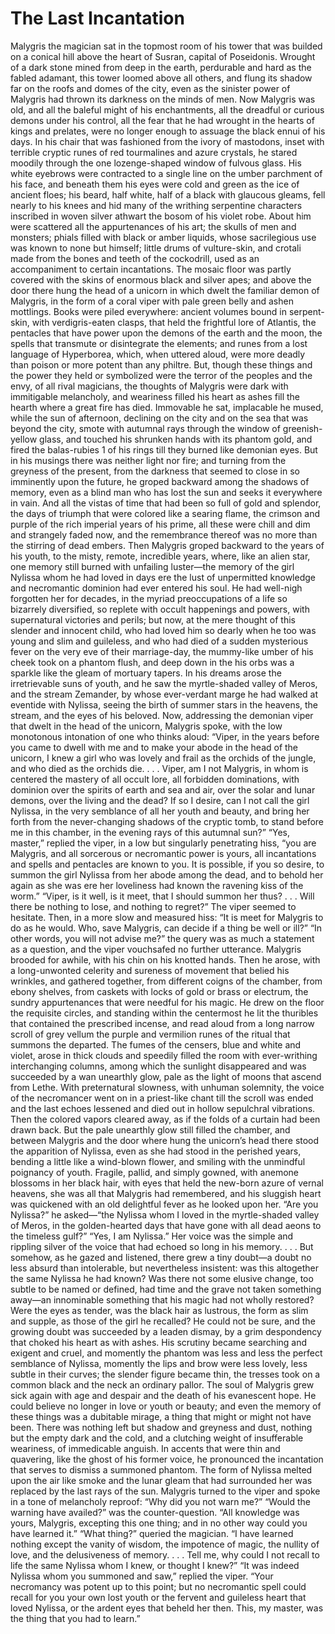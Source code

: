 # The Last Incantation

Malygris the magician sat in the topmost room of his tower that was builded on a conical hill above the heart of Susran, capital of Poseidonis. Wrought of a dark stone mined from deep in the earth, perdurable and hard as the fabled adamant, this tower loomed above all others, and flung its shadow far on the roofs and domes of the city, even as the sinister power of Malygris had thrown its darkness on the minds of men.
Now Malygris was old, and all the baleful might of his enchantments, all the dreadful or curious demons under his control, all the fear that he had wrought in the hearts of kings and prelates, were no longer enough to assuage the black ennui of his days. In his chair that was fashioned from the ivory of mastodons, inset with terrible cryptic runes of red tourmalines and azure crystals, he stared moodily through the one lozenge-shaped window of fulvous glass. His white eyebrows were contracted to a single line on the umber parchment of his face, and beneath them his eyes were cold and green as the ice of ancient floes; his beard, half white, half of a black with glaucous gleams, fell nearly to his knees and hid many of the writhing serpentine characters inscribed in woven silver athwart the bosom of his violet robe. About him were scattered all the appurtenances of his art; the skulls of men and monsters; phials filled with black or amber liquids, whose sacrilegious use was known to none but himself; little drums of vulture-skin, and crotali made from the bones and teeth of the cockodrill, used as an accompaniment to certain incantations. The mosaic floor was partly covered with the skins of enormous black and silver apes; and above the door there hung the head of a unicorn in which dwelt the familiar demon of Malygris, in the form of a coral viper with pale green belly and ashen mottlings. Books were piled everywhere: ancient volumes bound in serpent-skin, with verdigris-eaten clasps, that held the frightful lore of Atlantis, the pentacles that have power upon the demons of the earth and the moon, the spells that transmute or disintegrate the elements; and runes from a lost language of Hyperborea, which, when uttered aloud, were more deadly than poison or more potent than any philtre.
But, though these things and the power they held or symbolized were the terror of the peoples and the envy, of all rival magicians, the thoughts of Malygris were dark with immitigable melancholy, and weariness filled his heart as ashes fill the hearth where a great fire has died. Immovable he sat, implacable he mused, while the sun of afternoon, declining on the city and on the sea that was beyond the city, smote with autumnal rays through the window of greenish-yellow glass, and touched his shrunken hands with its phantom gold, and fired the balas-rubies
1
 of his rings till they burned like demonian eyes. But in his musings there was neither light nor fire; and turning from the greyness of the present, from the darkness that seemed to close in so imminently upon the future, he groped backward among the shadows of memory, even as a blind man who has lost the sun and seeks it everywhere in vain. And all the vistas of time that had been so full of gold and splendor, the days of triumph that were colored like a searing flame, the crimson and purple of the rich imperial years of his prime, all these were chill and dim and strangely faded now, and the remembrance thereof was no more than the stirring of dead embers. Then Malygris groped backward to the years of his youth, to the misty, remote, incredible years, where, like an alien star, one memory still burned with unfailing luster—the memory of the girl Nylissa whom he had loved in days ere the lust of unpermitted knowledge and necromantic dominion had ever entered his soul. He had well-nigh forgotten her for decades, in the myriad preoccupations of a life so bizarrely diversified, so replete with occult happenings and powers, with supernatural victories and perils; but now, at the mere thought of this slender and innocent child, who had loved him so dearly when he too was young and slim and guileless, and who had died of a sudden mysterious fever on the very eve of their marriage-day, the mummy-like umber of his cheek took on a phantom flush, and deep down in the his orbs was a sparkle like the gleam of mortuary tapers. In his dreams arose the irretrievable suns of youth, and he saw the myrtle-shaded valley of Meros, and the stream Zemander, by whose ever-verdant marge he had walked at eventide with Nylissa, seeing the birth of summer stars in the heavens, the stream, and the eyes of his beloved.
Now, addressing the demonian viper that dwelt in the head of the unicorn, Malygris spoke, with the low monotonous intonation of one who thinks aloud:
“Viper, in the years before you came to dwell with me and to make your abode in the head of the unicorn, I knew a girl who was lovely and frail as the orchids of the jungle, and who died as the orchids die. . . . Viper, am I not Malygris, in whom is centered the mastery of all occult lore, all forbidden dominations, with dominion over the spirits of earth and sea and air, over the solar and lunar demons, over the living and the dead? If so I desire, can I not call the girl Nylissa, in the very semblance of all her youth and beauty, and bring her forth from the never-changing shadows of the cryptic tomb, to stand before me in this chamber, in the evening rays of this autumnal sun?”
“Yes, master,” replied the viper, in a low but singularly penetrating hiss, “you are Malygris, and all sorcerous or necromantic power is yours, all incantations and spells and pentacles are known to you. It is possible, if you so desire, to summon the girl Nylissa from her abode among the dead, and to behold her again as she was ere her loveliness had known the ravening kiss of the worm.”
“Viper, is it well, is it meet, that I should summon her thus? . . . Will there be nothing to lose, and nothing to regret?”
The viper seemed to hesitate. Then, in a more slow and measured hiss: “It is meet for Malygris to do as he would. Who, save Malygris, can decide if a thing be well or ill?”
“In other words, you will not advise me?” the query was as much a statement as a question, and the viper vouchsafed no further utterance.
Malygris brooded for awhile, with his chin on his knotted hands. Then he arose, with a long-unwonted celerity and sureness of movement that belied his wrinkles, and gathered together, from different coigns of the chamber, from ebony shelves, from caskets with locks of gold or brass or electrum, the sundry appurtenances that were needful for his magic. He drew on the floor the requisite circles, and standing within the centermost he lit the thuribles that contained the prescribed incense, and read aloud from a long narrow scroll of grey vellum the purple and vermilion runes of the ritual that summons the departed. The fumes of the censers, blue and white and violet, arose in thick clouds and speedily filled the room with ever-writhing interchanging columns, among which the sunlight disappeared and was succeeded by a wan unearthly glow, pale as the light of moons that ascend from Lethe. With preternatural slowness, with unhuman solemnity, the voice of the necromancer went on in a priest-like chant till the scroll was ended and the last echoes lessened and died out in hollow sepulchral vibrations. Then the colored vapors cleared away, as if the folds of a curtain had been drawn back. But the pale unearthly glow still filled the chamber, and between Malygris and the door where hung the unicorn’s head there stood the apparition of Nylissa, even as she had stood in the perished years, bending a little like a wind-blown flower, and smiling with the unmindful poignancy of youth. Fragile, pallid, and simply gowned, with anemone blossoms in her black hair, with eyes that held the new-born azure of vernal heavens, she was all that Malygris had remembered, and his sluggish heart was quickened with an old delightful fever as he looked upon her.
“Are you Nylissa?” he asked—“the Nylissa whom I loved in the myrtle-shaded valley of Meros, in the golden-hearted days that have gone with all dead aeons to the timeless gulf?”
“Yes, I am Nylissa.” Her voice was the simple and rippling silver of the voice that had echoed so long in his memory. . . . But somehow, as he gazed and listened, there grew a tiny doubt—a doubt no less absurd than intolerable, but nevertheless insistent: was this altogether the same Nylissa he had known? Was there not some elusive change, too subtle to be named or defined, had time and the grave not taken something away—an innominable something that his magic had not wholly restored? Were the eyes as tender, was the black hair as lustrous, the form as slim and supple, as those of the girl he recalled? He could not be sure, and the growing doubt was succeeded by a leaden dismay, by a grim despondency that choked his heart as with ashes. His scrutiny became searching and exigent and cruel, and momently the phantom was less and less the perfect semblance of Nylissa, momently the lips and brow were less lovely, less subtle in their curves; the slender figure became thin, the tresses took on a common black and the neck an ordinary pallor. The soul of Malygris grew sick again with age and despair and the death of his evanescent hope. He could believe no longer in love or youth or beauty; and even the memory of these things was a dubitable mirage, a thing that might or might not have been. There was nothing left but shadow and greyness and dust, nothing but the empty dark and the cold, and a clutching weight of insufferable weariness, of immedicable anguish.
In accents that were thin and quavering, like the ghost of his former voice, he pronounced the incantation that serves to dismiss a summoned phantom. The form of Nylissa melted upon the air like smoke and the lunar gleam that had surrounded her was replaced by the last rays of the sun. Malygris turned to the viper and spoke in a tone of melancholy reproof:
“Why did you not warn me?”
“Would the warning have availed?” was the counter-question. “All knowledge was yours, Malygris, excepting this one thing; and in no other way could you have learned it.”
“What thing?” queried the magician. “I have learned nothing except the vanity of wisdom, the impotence of magic, the nullity of love, and the delusiveness of memory. . . . Tell me, why could I not recall to life the same Nylissa whom I knew, or thought I knew?”
“It was indeed Nylissa whom you summoned and saw,” replied the viper. “Your necromancy was potent up to this point; but no necromantic spell could recall for you your own lost youth or the fervent and guileless heart that loved Nylissa, or the ardent eyes that beheld her then. This, my master, was the thing that you had to learn.”